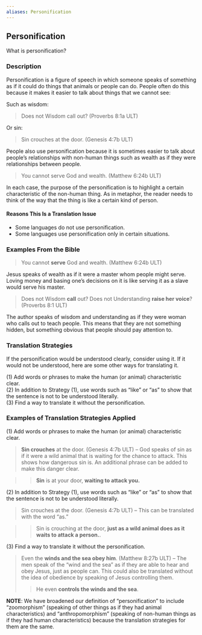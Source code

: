```yaml
---
aliases: Personification
---
```


## Personification

What is personification?

### Description

Personification is a figure of speech in which someone speaks of something as if it could do things that animals or people can do. People often do this because it makes it easier to talk about things that we cannot see:

Such as wisdom:
> Does not Wisdom call out? (Proverbs 8:1a ULT)

Or sin:
> Sin crouches at the door. (Genesis 4:7b ULT)

People also use personification because it is sometimes easier to talk about people’s relationships with non-human things such as wealth as if they were relationships between people.

> You cannot serve God and wealth. (Matthew 6:24b ULT)

In each case, the purpose of the personification is to highlight a certain characteristic of the non-human thing. As in metaphor, the reader needs to think of the way that the thing is like a certain kind of person.

#### Reasons This Is a Translation Issue

* Some languages do not use personification.
* Some languages use personification only in certain situations.

### Examples From the Bible

> You cannot **serve** God and wealth. (Matthew 6:24b ULT)

Jesus speaks of wealth as if it were a master whom people might serve. Loving money and basing one’s decisions on it is like serving it as a slave would serve his master.

> Does not Wisdom **call** out? Does not Understanding **raise her voice**? (Proverbs 8:1 ULT)

The author speaks of wisdom and understanding as if they were woman who calls out to teach people. This means that they are not something hidden, but something obvious that people should pay attention to.

### Translation Strategies

If the personification would be understood clearly, consider using it. If it would not be understood, here are some other ways for translating it.

(1) Add words or phrases to make the human (or animal) characteristic clear.<br>
(2) In addition to Strategy (1), use words such as “like” or “as” to show that the sentence is not to be understood literally.<br>
(3) Find a way to translate it without the personification.

### Examples of Translation Strategies Applied

(1) Add words or phrases to make the human (or animal) characteristic clear.

> **Sin crouches** at the door. (Genesis 4:7b ULT) – God speaks of sin as if it were a wild animal that is waiting for the chance to attack. This shows how dangerous sin is. An additional phrase can be added to make this danger clear.

> > **Sin** is at your door, **waiting to attack you.**

(2) In addition to Strategy (1), use words such as “like” or “as” to show that the sentence is not to be understood literally.

> Sin crouches at the door. (Genesis 4:7b ULT) – This can be translated with the word “as.”

> > Sin is crouching at the door, **just as a wild animal does as it waits to attack a person.**.

(3) Find a way to translate it without the personification.

> Even the **winds and the sea obey him**. (Matthew 8:27b ULT) – The men speak of the “wind and the sea” as if they are able to hear and obey Jesus, just as people can. This could also be translated without the idea of obedience by speaking of Jesus controlling them.
> > He even **controls the winds and the sea**.

**NOTE**: We have broadened our definition of “personification” to include “zoomorphism” (speaking of other things as if they had animal characteristics) and “anthropomorphism” (speaking of non-human things as if they had human characteristics) because the translation strategies for them are the same.
